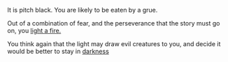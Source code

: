 It is pitch black. You are likely to be eaten by a grue.

Out of a combination of fear, and the perseverance that the story must go on, you [light a fire.](../light-fire/fire.md)

You think again that the light may draw evil creatures to you, and decide it would be better to stay in [darkness](../darkness/darkness.md)
